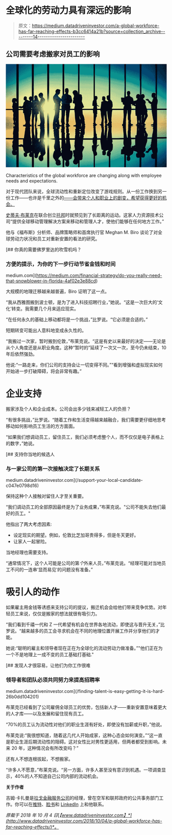 # 全球化的劳动力具有深远的影响

> 原文：<https://medium.datadriveninvestor.com/a-global-workforce-has-far-reaching-effects-b3cc6414a21b?source=collection_archive---------14----------------------->

## 公司需要考虑搬家对员工的影响

![](img/8627f7f77caf9173d3913c218da422dc.png)

Characteristics of the global workforce are changing along with employee needs and expectations.

对于现代团队来说，全球流动性和重新定位改变了游戏规则。从一份工作换到另一份工作——也许是千里之外的[——会带来个人和职业上的剧变，希望获得更好的机会。](https://medium.com/datadriveninvestor/remote-workers-out-of-sight-not-out-of-mind-f62b9f70dc1d)

[史蒂夫·布莱克](https://twitter.com/SteveBlackUK)在联合创立[托邦](https://twitter.com/Topia_official)时就预见到了长距离的运动。这家人力资源技术公司“提供全球移动管理解决方案来移动和管理人才，使他们能够在任何地方工作。”

他与《福布斯》分析师、品牌策略师和首席执行官 Meghan M. Biro 谈论了对全球劳动力状况和员工对重新安置的看法的研究。

[](https://medium.com/financial-strategy/do-you-really-need-that-snowblower-in-florida-4af02e3e88cd) [## 你真的需要佛罗里达的吹雪机吗？

### 方便的提示，为你的下一步行动节省金钱和时间

medium.com](https://medium.com/financial-strategy/do-you-really-need-that-snowblower-in-florida-4af02e3e88cd) 

大规模的地理迁移越来越普遍，Biro 证明了这一点。

“我从西雅图搬到波士顿，是为了进入科技招聘行业，”她说。“这是一次巨大的‘文化’转变。我需要几个月来适应现实。

“在任何永久的基础上移动都将是一个挑战，”比罗说。“它必须是合适的。”

短期转变可能出人意料地变成永久性的。

“我搬过一次家，暂时搬到伦敦，”布莱克说。“这是有史以来最好的决定——无论是从个人角度还是从职业角度。这种“暂时的”延续了一次又一次，至今仍未结束，10 年后依然强劲。

他说:“一路走来，你们公司的支持会让一切变得不同。”“看到增强和虚拟现实如何开始进一步打破障碍，将会非常有趣。”

# 企业支持

搬家涉及个人和企业成本。公司会出多少钱来减轻工人的负担？

“有很多挑战，”比罗说。“随着工作和生活变得越来越融合，我们需要更仔细地思考移动如何影响员工生活的方方面面。

“如果我们想调动员工，留住员工，我们必须考虑整个人，而不仅仅是电子表格上的数字，”她说。

[](/support-your-local-candidate-c047e0798d16) [## 支持你当地的候选人

### 与一家公司的第一次接触决定了长期关系

medium.datadriveninvestor.com](/support-your-local-candidate-c047e0798d16) 

保持这种个人接触对留住人才至关重要。

“我们调动员工的全部原因最终是为了业务成果，”布莱克说。"公司不能失去他们最好的员工。"

他指出了两大考虑因素:

*   设定现实的期望。例如，伦敦比芝加哥贵得多，但是冬天更好。
*   让家人一起冒险。

当地经理也需要支持。

“通常情况下，这个人可能是公司的第*个*外来人员，”布莱克说。“经理可能对当地员工不问的一连串‘显而易见’的问题没有准备。”

# 吸引人的动作

如果雇主用金钱等诱惑来支持公司的提议，搬迁机会会给他们带来竞争优势。对年轻员工来说，仅仅是搬家的想法就很有吸引力。

“我们看到千禧一代和 Z 一代希望有机会在世界各地流动，即使这与晋升无关，”比罗说。“越来越多的员工会寻求机会在不同的地理位置开展工作并分享他们的才能。

她说:“聪明的雇主和领导者现在正在为全球化的流动劳动力做准备。”"他们正在为一个不是地理上一成不变的员工基础打基础."

[](/finding-talent-is-easy-getting-it-is-hard-26b0dd104201) [## 发现人才很容易，让他们为你工作很难

### 领导者和团队必须共同努力来提高招聘率

medium.datadriveninvestor.com](/finding-talent-is-easy-getting-it-is-hard-26b0dd104201) 

布莱克已经看到了公司雇佣全球员工的优势，包括新人才——重新安置意味着更大的人才库——以及发展和留住现有员工。

“70%的员工认为流动性对他们的职业生涯有好处，即使没有加薪或升职，”他说。

布莱克说:“我很想知道，随着这几代人开始成家，这种心态会如何演变。”“这一直是职业生涯后期流动性的阻碍。这对女性比对男性更适用，但两者都受到影响。未来 20 年，这种情况会有所改变吗？”

还有人不想连根拔起，不想搬家。

“许多人不愿意，”布莱克说。“另一方面，许多人甚至没有意识到机遇。一项调查显示，40%的人不知道自己公司内部的流动机会。

**关于作者**

吉姆·卡扎曼是[拉戈金融服务公司](http://largofinancialservices.com)的经理，曾在空军和联邦政府的公共事务部门工作。你可以在[推特](https://twitter.com/JKatzaman)、[脸书](https://www.facebook.com/jim.katzaman)和 [LinkedIn](https://www.linkedin.com/in/jim-katzaman-33641b21/) 上和他联系。

*原载于 2018 年 10 月 4 日*[*【www.datadriveninvestor.com】*](http://www.datadriveninvestor.com/2018/10/04/a-global-workforce-has-far-reaching-effects/)*。*